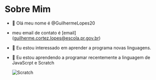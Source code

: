 # Sobre Mim
- 👋 Olá meu nome é @GuilhermeLopes20
- meu email de contato é [email] (guilherme.cortez.lopes@escola.pr.gov.br)
- 👀 Eu estou interessado em aprender a programa novas linguagens.
- 🌱 Eu estou aprendendo a programar recentemente a linguagem de JavaScrpt e Scratch

  ![Scratch](https://img.shields.io/badge/Scratch-4D97FF?style=for-the-badge&logo=Scratch&logoColor=white)
  
